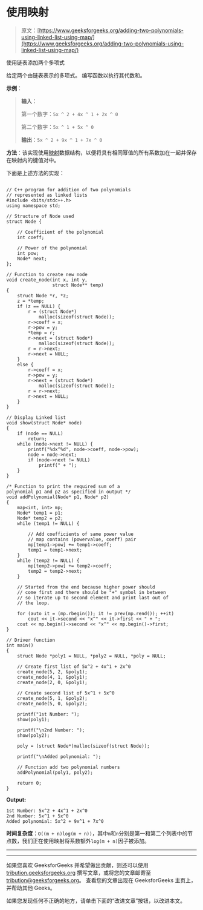# 使用映射

> 原文：[https://www.geeksforgeeks.org/adding-two-polynomials-using-linked-list-using-map/](https://www.geeksforgeeks.org/adding-two-polynomials-using-linked-list-using-map/)

使用链表添加两个多项式

给定两个由链表表示的多项式。 编写函数以执行其代数和。

**示例**：

> **输入**：
>
> 第一个数字：`5x ^ 2 + 4x ^ 1 + 2x ^ 0`
>
> 第二个数字：`5x ^ 1 + 5x ^ 0`
>
> **输出**：`5x ^ 2 + 9x ^ 1 + 7x ^ 0`

**方法**：该实现使用[映射](http://www.geeksforgeeks.org/map-associative-containers-the-c-standard-template-library-stl/)数据结构，以便将具有相同幂值的所有系数加在一起并保存在映射内的键值对中。

下面是上述方法的实现：

```

// C++ program for addition of two polynomials 
// represented as linked lists 
#include <bits/stdc++.h> 
using namespace std; 

// Structure of Node used 
struct Node { 

    // Coefficient of the polynomial 
    int coeff; 

    // Power of the polynomial 
    int pow; 
    Node* next; 
}; 

// Function to create new node 
void create_node(int x, int y, 
                 struct Node** temp) 
{ 
    struct Node *r, *z; 
    z = *temp; 
    if (z == NULL) { 
        r = (struct Node*) 
            malloc(sizeof(struct Node)); 
        r->coeff = x; 
        r->pow = y; 
        *temp = r; 
        r->next = (struct Node*) 
            malloc(sizeof(struct Node)); 
        r = r->next; 
        r->next = NULL; 
    } 
    else { 
        r->coeff = x; 
        r->pow = y; 
        r->next = (struct Node*) 
            malloc(sizeof(struct Node)); 
        r = r->next; 
        r->next = NULL; 
    } 
} 

// Display Linked list 
void show(struct Node* node) 
{ 
    if (node == NULL) 
        return; 
    while (node->next != NULL) { 
        printf("%dx^%d", node->coeff, node->pow); 
        node = node->next; 
        if (node->next != NULL) 
            printf(" + "); 
    } 
} 

/* Function to print the required sum of a  
polynomial p1 and p2 as specified in output */
void addPolynomial(Node* p1, Node* p2) 
{ 
    map<int, int> mp; 
    Node* temp1 = p1; 
    Node* temp2 = p2; 
    while (temp1 != NULL) { 

        // Add coefficients of same power value 
        // map contains (powervalue, coeff) pair 
        mp[temp1->pow] += temp1->coeff; 
        temp1 = temp1->next; 
    } 
    while (temp2 != NULL) { 
        mp[temp2->pow] += temp2->coeff; 
        temp2 = temp2->next; 
    } 

    // Started from the end because higher power should 
    // come first and there should be "+" symbol in between 
    // so iterate up to second element and print last out of 
    // the loop. 

    for (auto it = (mp.rbegin()); it != prev(mp.rend()); ++it) 
        cout << it->second << "x^" << it->first << " + "; 
    cout << mp.begin()->second << "x^" << mp.begin()->first; 
} 

// Driver function 
int main() 
{ 
    struct Node *poly1 = NULL, *poly2 = NULL, *poly = NULL; 

    // Create first list of 5x^2 + 4x^1 + 2x^0 
    create_node(5, 2, &poly1); 
    create_node(4, 1, &poly1); 
    create_node(2, 0, &poly1); 

    // Create second list of 5x^1 + 5x^0 
    create_node(5, 1, &poly2); 
    create_node(5, 0, &poly2); 

    printf("1st Number: "); 
    show(poly1); 

    printf("\n2nd Number: "); 
    show(poly2); 

    poly = (struct Node*)malloc(sizeof(struct Node)); 

    printf("\nAdded polynomial: "); 

    // Function add two polynomial numbers 
    addPolynomial(poly1, poly2); 

    return 0; 
} 

```

**Output:**

```
1st Number: 5x^2 + 4x^1 + 2x^0
2nd Number: 5x^1 + 5x^0
Added polynomial: 5x^2 + 9x^1 + 7x^0

```

**时间复杂度**：`O((m + n)log(m + n))`，其中`m`和`n`分别是第一和第二个列表中的节点数，我们正在使用映射将系数额外`log(m + n)`因子被添加。



* * *

* * *

如果您喜欢 GeeksforGeeks 并希望做出贡献，则还可以使用 [tribution.geeksforgeeks.org](https://contribute.geeksforgeeks.org/) 撰写文章，或将您的文章邮寄至 tribution@geeksforgeeks.org。 查看您的文章出现在 GeeksforGeeks 主页上，并帮助其他 Geeks。

如果您发现任何不正确的地方，请单击下面的“改进文章”按钮，以改进本文。